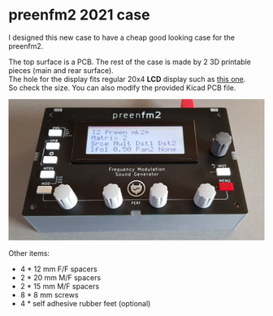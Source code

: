 # preenfm2 2021 case

I designed this new case to have a cheap good looking case for the preenfm2.  

The top surface is a PCB. The rest of the case is made by 2 3D printable pieces (main and rear surface).  
The hole for the display fits regular 20x4 **LCD** display such as [this one](https://www.buydisplay.com/arduino-code-lcd-20x4-i2c-character-display-module-wide-view-angle).  
So check the size. You can also modify the provided Kicad PCB file. 

<img src="./pfm2_Case_PCB.jpg" width="600" />

Other items: 
* 4 * 12 mm F/F spacers
* 2 * 20 mm M/F spacers
* 2 * 15 mm M/F spacers
* 8 * 8 mm screws
* 4 * self adhesive rubber feet (optional)
